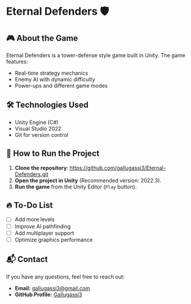 # Eternal Defenders 🛡️

## 🎮 About the Game
Eternal Defenders is a tower-defense style game built in Unity. The game features:
- Real-time strategy mechanics
- Enemy AI with dynamic difficulty
- Power-ups and different game modes

## 🛠️ Technologies Used
- Unity Engine (C#)
- Visual Studio 2022
- Git for version control

## 🚀 How to Run the Project
1. **Clone the repository**: https://github.com/gallugassi3/Eternal-Defenders.git
2. **Open the project in Unity** (Recommended version: 2022.3).
3. **Run the game** from the Unity Editor (`Play` button).

## 🔥 To-Do List
- [ ] Add more levels
- [ ] Improve AI pathfinding
- [ ] Add multiplayer support
- [ ] Optimize graphics performance

## 📬 Contact
If you have any questions, feel free to reach out:
- **Email:** gallugassi3@gmail.com
- **GitHub Profile:** [Gallugassi3](https://github.com/gallugassi3)

